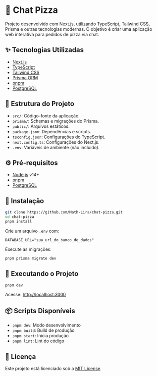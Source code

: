 # 🍕 Chat Pizza

Projeto desenvolvido com Next.js, utilizando TypeScript, Tailwind CSS, Prisma e outras tecnologias modernas. O objetivo é criar uma aplicação web interativa para pedidos de pizza via chat.

## ✨ Tecnologias Utilizadas

* [Next.js](https://nextjs.org/)
* [TypeScript](https://www.typescriptlang.org/)
* [Tailwind CSS](https://tailwindcss.com/)
* [Prisma ORM](https://www.prisma.io/)
* [pnpm](https://pnpm.io/)
* [PostgreSQL](https://www.postgresql.org/)

## 📁 Estrutura do Projeto

* `src/`: Código-fonte da aplicação.
* `prisma/`: Schemas e migrações do Prisma.
* `public/`: Arquivos estáticos.
* `package.json`: Dependências e scripts.
* `tsconfig.json`: Configurações do TypeScript.
* `next.config.ts`: Configurações do Next.js.
* `.env`: Variáveis de ambiente (não incluído).

## ⚙️ Pré-requisitos

* [Node.js](https://nodejs.org/) v14+
* [pnpm](https://pnpm.io/)
* [PostgreSQL](https://www.postgresql.org/)

## 🔧 Instalação

```bash
git clone https://github.com/Math-Lira/chat-pizza.git
cd chat-pizza
pnpm install
```

Crie um arquivo `.env` com:

```env
DATABASE_URL="sua_url_do_banco_de_dados"
```

Execute as migrações:

```bash
pnpm prisma migrate dev
```

## 🏃 Executando o Projeto

```bash
pnpm dev
```

Acesse: [http://localhost:3000](http://localhost:3000)

## 📦 Scripts Disponíveis

* `pnpm dev`: Modo desenvolvimento
* `pnpm build`: Build de produção
* `pnpm start`: Inicia produção
* `pnpm lint`: Lint do código

## 📝 Licença

Este projeto está licenciado sob a [MIT License](LICENSE).
